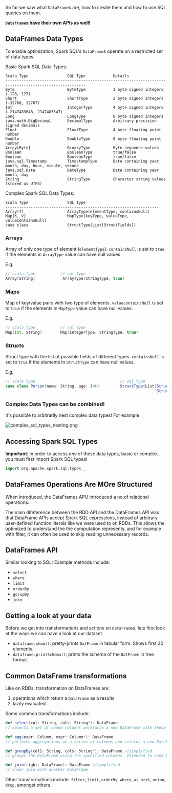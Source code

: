 So far we saw what `DataFrame`s are, how to create them and how to use SQL queries on them.

**`DataFrame`s have their own APIs as well!**

## DataFrames Data Types

To enable optimization, Spark SQL's `DataFrame`s operate on a restricted set of data types.

Basic Spark SQL Data Types:
```
Scala Type                 SQL Type            Details
---------------------------------------------------------------------------------------------------------
Byte                       ByteType            1 byte signed integers (-128, 127)
Short                      ShortType           2 byte signed integers (-32768, 32767)
Int                        IntegerType         4 byte signed integers (-2147483648, 2147483647)
Long                       LongType            8 byte signed integers
java.math.BigDecimal       DecimalType         Arbitrary precision signed decimals
Float                      FloatType           4 byte floating point number 
Double                     DoubleType          8 byte floating point number     
Array[Byte]                BinaryType          Byte sequence values        
Boolean                    BooleanType         true/false       
Boolean                    BooleanType         true/false       
java.sql.Timestamp         TimestampType       Date containing year, month, day, hour, minute, second
java.sql.Date              DateType            Date containing year, month, day          
String                     StringType          Character string values (stored as UTF8)     
```

Complex Spark SQL Data Types:
```
Scala Type                 SQL Type
-------------------------------------------------------------------
Array[T]                   ArrayType(elementType, containsNull)
Map[K, V]                  MapType(keyType, valueType, valueContainsNull)
case class                 StructType(List[StructFields])
```

### Arrays

Array of only one type of element (`elementType`). 
`containsNull` is set to `true` if the elements in `ArrayType` value can have null values

E.g.
```scala
// scala type           // sql type
Array[String]            ArrayType(StringType, true)
```

### Maps

Map of key/value pairs with two type of elements.
`valuecontainsNull` is set to `true` if the elements in `MapType` value can have null values.

E.g.
```scala
// scala type           // sql type
Map[Int, String]        Map(IntegerType, StringType, true)
```
### Structs

Struct type with the list of possible fields of different types.
`containsNull` is set to `true` if the elements in `StructType` can have null values.

E.g.
```scala
// scala type                                     // sql type
case class Person(name: String, age: Int)         StructType(List(StructField("name", StringType, true)
                                                                  StructField("age", StringType, true)))
```

### Complex Data Types can be combined!

It's possible to arbitrarily nest complex data types! For example

![complex_sql_types_nesting.png](https://github.com/rohitvg/scala-spark-4/blob/master/resources/images/complex_sql_types_nesting.png)

## Accessing Spark SQL Types

**Important**: In order to access _any_ of these data types, basic or complex, you must first import Spark SQL types!

```scala
import org.apache.spark.sql.types._
```

## DataFrames Operations Are MOre Structured

When introduced, the DataFrames APU introduced a no.of relational operations. 

The main difeference between the RDD API and the DataFrames API was that DataFrame APIs accept Spark SQL expressions, instead of arbitrary user-defined function literals like we were used to on RDDs. This allows the optimized to understand the the computation represents, and for example with filter, it can often be used to skip reading unnecessary records.

## DataFrames API

Similar looking to SQL: Example methods include:

* `select`
* `where`
* `limit`
* `orderBy`
* `gorupBy`
* `join`

## Getting a look at your data

Before we get into transformations and actions on `DataFrame`s, lets first look at the ways we can have a look at our dataset.

* `dataframe.show()`: pretty-prints `DatFrame` in tabular form. Shows first 20 elements.
* `dataframe.printSchema()`: prints the schema of the `DatFrame` in tree format.

## Common DataFrame transformations

Like on RDDs, transformation on DataFrames are:

1. operations which return a `DataFrame` as a results
2. lazily evaluated.

Some common transformations include:

```scala
def select(col: String, cols: String*): DataFrame
// selects a set of named columns anreturns a new DataFrame with these columns as a result

def agg(expr: Column, expr: Column*): DataFrame
// performs aggregations on a series of columns and returns a new DataFrame with the calculated output

def groupBy(col1: String, cols: String*): DataFrame //simplified
// groups the DataFrame using the specified columns. Intended to used before an aggregation.

def join(right: DataFrame): DataFrame //simplified
// inner join with another DataFrame
```

Other transformations include: `filter`, `limit`, `orderBy`, `where`, `as`, `sort`, `union`, `drop`, amongst others.